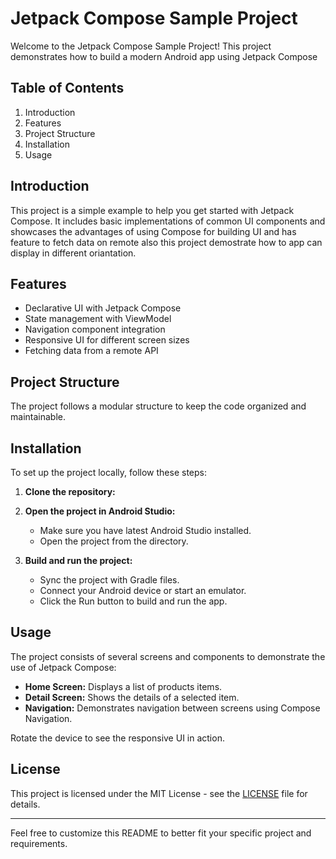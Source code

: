 # Jetpack Compose Sample Project

Welcome to the Jetpack Compose Sample Project! This project demonstrates how to build a modern Android app using Jetpack Compose

## Table of Contents
1. Introduction
2. Features
4. Project Structure
5. Installation
6. Usage

## Introduction
This project is a simple example to help you get started with Jetpack Compose. It includes basic implementations of common UI components and showcases the advantages of using Compose for building UI and has feature to fetch data on remote also this project demostrate how to app can display in different oriantation.

## Features
- Declarative UI with Jetpack Compose
- State management with ViewModel
- Navigation component integration
- Responsive UI for different screen sizes
- Fetching data from a remote API


## Project Structure
The project follows a modular structure to keep the code organized and maintainable.


## Installation
To set up the project locally, follow these steps:

1. **Clone the repository:**

2. **Open the project in Android Studio:**
   - Make sure you have latest Android Studio  installed.
   - Open the project from the directory.

3. **Build and run the project:**
   - Sync the project with Gradle files.
   - Connect your Android device or start an emulator.
   - Click the Run button to build and run the app.

## Usage
The project consists of several screens and components to demonstrate the use of Jetpack Compose:

- **Home Screen:** Displays a list of  products items.
- **Detail Screen:** Shows the details of a selected item.
- **Navigation:** Demonstrates navigation between screens using Compose Navigation.

Rotate the device to see the responsive UI in action.


## License
This project is licensed under the MIT License - see the [LICENSE](LICENSE) file for details.

---

Feel free to customize this README to better fit your specific project and requirements.